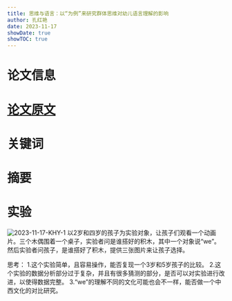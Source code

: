 ```yaml
---
title: 思维与语言：以“为例”来研究群体思维对幼儿语言理解的影响
author: 孔红艳
date: 2023-11-17
showDate: true
showTOC: true
---
```

# 论文信息

# [论文原文](../Source_Files/2023-11-17-KHY.pdf)
# 关键词

# 摘要
# 实验
![2023-11-17-KHY-1](../Supporting_Information/2023-11-17-KHY-1.png)
以2岁和四岁的孩子为实验对象，让孩子们观看一个动画片。三个木偶围着一个桌子，实验者问是谁搭好的积木，其中一个对象说“we”。然后实验者问孩子，是谁搭好了积木，提供三张图片来让孩子选择。


思考：
1.这个实验简单，且容易操作，能否复现一个3岁和5岁孩子的比较。
2.这个实验的数据分析部分过于复杂，并且有很多猜测的部分，是否可以对实验进行改进，以使得数据完整。
3.“we”的理解不同的文化可能也会不一样，能否做一个中西文化的对比研究。
